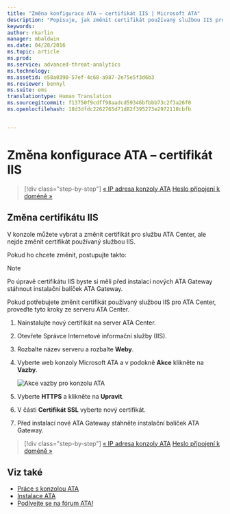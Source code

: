 ```yaml
---
title: "Změna konfigurace ATA – certifikát IIS | Microsoft ATA"
description: "Popisuje, jak změnit certifikát používaný službou IIS pro ATA Center."
keywords: 
author: rkarlin
manager: mbaldwin
ms.date: 04/28/2016
ms.topic: article
ms.prod: 
ms.service: advanced-threat-analytics
ms.technology: 
ms.assetid: e58a0390-57ef-4c68-a987-2e75e5f3d6b3
ms.reviewer: bennyl
ms.suite: ems
translationtype: Human Translation
ms.sourcegitcommit: f13750f9cdff98aadcd59346bfbbb73c2f3a26f0
ms.openlocfilehash: 18d3dfdc2262765d71d82f395273e2972118cbfb


---
```


# Změna konfigurace ATA – certifikát IIS

>[!div class="step-by-step"]
[« IP adresa konzoly ATA](modifying-ata-config-consoleip.md)
[Heslo připojení k doméně »](modifying-ata-config-dcpassword.md)

## Změna certifikátu IIS
V konzole můžete vybrat a změnit certifikát pro službu ATA Center, ale nejde změnit certifikát používaný službou IIS.

Pokud ho chcete změnit, postupujte takto:

> [!NOTE]
> Po úpravě certifikátu IIS byste si měli před instalací nových ATA Gateway stáhnout instalační balíček ATA Gateway.

Pokud potřebujete změnit certifikát používaný službou IIS pro ATA Center, proveďte tyto kroky ze serveru ATA Center.

1.  Nainstalujte nový certifikát na server ATA Center.

2.  Otevřete Správce Internetové informační služby (IIS).

3.  Rozbalte název serveru a rozbalte **Weby**.

4.  Vyberte web konzoly Microsoft ATA a v podokně **Akce** klikněte na **Vazby**.

    ![Akce vazby pro konzolu ATA](media/ATA-console-change-IP-bindings.jpg)

5.  Vyberte **HTTPS** a klikněte na **Upravit**.

6.  V části **Certifikát SSL** vyberte nový certifikát.

7.  Před instalací nové ATA Gateway stáhněte instalační balíček ATA Gateway.

>[!div class="step-by-step"]
[« IP adresa konzoly ATA](modifying-ata-config-consoleip.md)
[Heslo připojení k doméně »](modifying-ata-config-dcpassword.md)

## Viz také
- [Práce s konzolou ATA](working-with-ata-console.md)
- [Instalace ATA](install-ata.md)
- [Podívejte se na fórum ATA!](https://social.technet.microsoft.com/Forums/security/home?forum=mata)



<!--HONumber=Jul16_HO4-->



